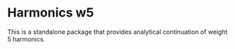 # Harmonics w5

This is a standalone package that provides analytical continuation of weight 5 harmonics.
